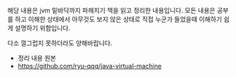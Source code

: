 

해당 내용은 
jvm 밑바닥까지 파헤치기 책을 읽고 정리한 내용입니다.
모든 내용은 공부를 하고 이해한 상태에서 아무것도 보지 않은 상태로 직접 누군가 들었을때 이해하기 쉽게 설명하기 위함입니다.

다소 껄그럽지 못하더라도 양해바랍니다.

- 정리 내용 원본
- https://github.com/ryu-qqq/java-virtual-machine


